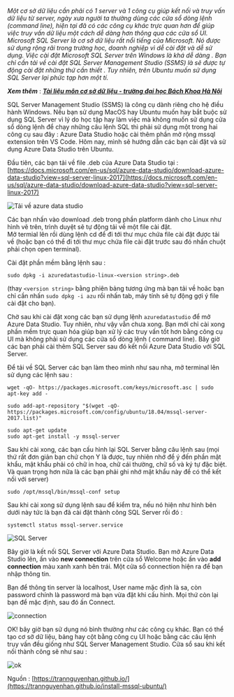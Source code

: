 *Một cơ sở dữ liệu cần phải có 1 server và 1 công cụ giúp kết nối và truy vấn dữ liệu từ server, ngày xưa người ta thường dùng các cửa sổ dòng lệnh (command line), hiện tại đã có các công cụ khác trực quan hơn để giúp việc truy vấn dữ liệu một cách dễ dàng hơn thông qua các cửa sổ UI. Microsoft SQL Server là cơ sở dữ liệu rất nổi tiếng của Microsoft. Nó được sử dụng rộng rãi trong trường học, doanh nghiệp vì dễ cài đặt và dễ sử dụng. Việc cài đặt Microsoft SQL Server trên Windows là khá dễ dàng . Bạn chỉ cần tải về cài đặt SQL Server Management Studio (SSMS) là sẽ được tự động cài đặt những thứ cần thiết . Tuy nhiên, trên Ubuntu muốn sử dụng SQL Server lại phức tạp hơn một tí.*

***Xem thêm*** : [***Tài liệu môn cơ sở dữ liệu - trường đại học Bách Khoa Hà Nội***](https://tailieu-bkhn.blogspot.com/2021/02/database.html)

SQL Server Management Studio (SSMS) là công cụ dành riêng cho hệ điều hành Windows. Nếu bạn sử dụng MacOS hay Ubuntu muốn hay bắt buộc sử dụng SQL Server vì lý do học tập hay làm việc mà không muốn sử dụng cửa sổ dòng lệnh để chạy những câu lệnh SQL thì phải sử dụng một trong hai công cụ sau đây : Azure Data Studio hoặc cài thêm phần mở rộng mssql extension trên VS Code. Hôm nay, mình sẽ hướng dẫn các bạn cài đặt và sử dụng Azure Data Studio trên Ubuntu.

Đầu tiên, các bạn tải về file .deb của Azure Data Studio tại : [https://docs.microsoft.com/en-us/sql/azure-data-studio/download-azure-data-studio?view=sql-server-linux-2017](https://docs.microsoft.com/en-us/sql/azure-data-studio/download-azure-data-studio?view=sql-server-linux-2017)

![Tải về azure data studio](https://images.viblo.asia/a6569083-b49d-42d3-b6c7-b3ff2efe429d.png)

Các bạn nhấn vào download .deb trong phần platform dành cho Linux như hình vẽ trên, trình duyệt sẽ tự động tải về một file cài đặt. <br />
Mở termial lên rồi dùng lệnh cd để đi tới thư mục chứa file cài đặt được tải về (hoặc bạn có thể đi tới thư mục chứa file cài đặt trước sau đó nhấn chuột phải chọn open terminal).

Cài đặt phần mềm bằng lệnh sau : 
```
sudo dpkg -i azuredatastudio-linux-<version string>.deb
```
(thay `<version string>` bằng phiên bảng tương ứng mà bạn tải về hoăc bạn chỉ cần nhấn `sudo dpkg -i azu` rồi nhấn tab, máy tính sẽ tự động gợi ý file cài đặt cho bạn).

Chờ sau khi cài đặt xong các bạn sử dụng lệnh `azuredatastudio` để mở Azure Data Studio. Tuy nhiên, như vậy vẫn chưa xong. Bạn mới chỉ cài xong phần mềm trực quan hóa giúp bạn xử lý các truy vấn tốt hơn bằng công cụ UI mà không phải sử dụng các cửa sổ dòng lệnh ( command line). Bây giờ các bạn phải cài thêm SQL Server sau đó kết nối Azure Data Studio với SQL Server.

Để tải về SQL Server các bạn làm theo mình như sau nha, mở terminal lên sử dụng các lệnh sau :
```
wget -qO- https://packages.microsoft.com/keys/microsoft.asc | sudo apt-key add -
```
```
sudo add-apt-repository "$(wget -qO- https://packages.microsoft.com/config/ubuntu/18.04/mssql-server-2017.list)"
```
```
sudo apt-get update
sudo apt-get install -y mssql-server
```
Sau khi cài xong, các bạn cấu hình lại SQL Server bằng câu lệnh sau (mọi thứ rất đơn giản bạn chứ chọn Y là được, tuy nhiên nhớ để ý đến phần mật khẩu, mật khẩu phải có chữ in hoa, chữ cái thường, chữ số và ký tự đặc biệt. Và quan trọng hơn nữa là các bạn phải ghi nhớ mật khẩu này để có thể kết nối với server)
```
sudo /opt/mssql/bin/mssql-conf setup
```

Sau khi cài xong sử dụng lệnh sau để kiểm tra, nếu nó hiện như hình bên dưới này tức là bạn đã cài đặt thành công SQL Server rồi đó : 
```
systemctl status mssql-server.service
```

![SQL Server](https://images.viblo.asia/7814fd7e-6720-4475-9079-a3e107a1d4be.png)

Bây giờ là kết nối SQL Server với Azure Data Studio. Bạn mở Azure Data Studio lên, ấn vào **new connection** trên cửa sổ Welcome hoặc ấn vào **add connection** màu xanh xanh bên trái. Một cửa sổ connection hiện ra để bạn nhập thông tin.

Bạn để thông tin server là localhost, User name mặc định là sa, còn password chính là password mà bạn vừa đặt khi cấu hình. Mọi thứ còn lại bạn để mặc định, sau đó ấn Connect.

![connection](https://images.viblo.asia/d7aad68e-9ef2-4a4f-b135-827e81d9951f.png)

OK! bây giờ bạn sử dụng nó bình thường như các công cụ khác. Bạn có thể tạo cơ sở dữ liệu, bảng hay cột bằng công cụ UI hoặc bằng các câu lệnh truy vấn đều giống như SQL Server Management Studio. Cửa sổ sau khi kết nối thành công sẽ như sau : 

![ok](https://images.viblo.asia/5ee89bcd-e201-4d39-9529-65f083172d10.png)


Nguồn : [https://trannguyenhan.github.io/](https://trannguyenhan.github.io/install-mssql-ubuntu/)